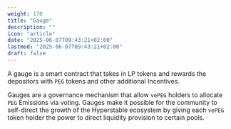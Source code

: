 ```yaml
---
weight: 170
title: "Gauge"
description: ""
icon: "article"
date: "2025-06-07T09:43:21+02:00"
lastmod: "2025-06-07T09:43:21+02:00"
draft: false
---
```


A gauge is a smart contract that takes in LP tokens and rewards the depositors with `PEG` tokens and other additional Incentives.

Gauges are a governance mechanism that allow `vePEG` holders to allocate `PEG` Emissions via voting. Gauges make it possible for the community to self-direct the growth of the Hyperstable ecosystem by giving each `vePEG` token holder the power to direct liquidity provision to certain pools.
